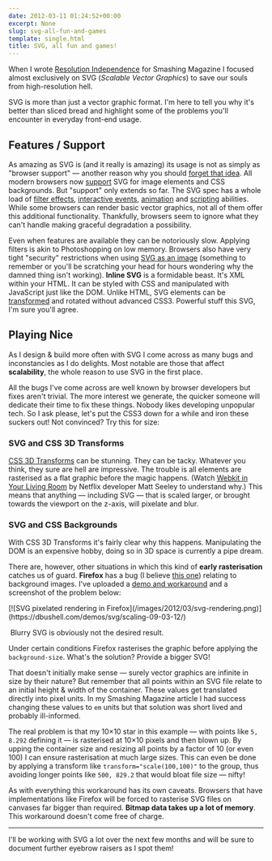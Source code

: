 ```yaml
---
date: 2012-03-11 01:24:52+00:00
excerpt: None
slug: svg-all-fun-and-games
template: single.html
title: SVG, all fun and games!
---
```


When I wrote [Resolution Independence](http://coding.smashingmagazine.com/2012/01/16/resolution-independence-with-svg/) for Smashing Magazine I focused almost exclusively on SVG (_Scalable Vector Graphics_) to save our souls from high-resolution hell.

SVG is more than just a vector graphic format. I'm here to tell you why it's better than sliced bread and highlight some of the problems you'll encounter in everyday front-end usage.


## Features / Support


As amazing as SVG is (and it really is amazing) its usage is not as simply as "browser support" — another reason why you should [forget that idea](https://dbushell.com/2012/03/03/forget-about-browser-support/). All modern browsers now [support](http://caniuse.com/#search=SVG) SVG for image elements and CSS backgrounds. But "support" only extends so far. The SVG spec has a whole load of [filter effects](http://www.w3.org/TR/SVG/filters.html), [interactive events](http://www.w3.org/TR/SVG/interact.html), [animation](http://www.w3.org/TR/SVG/animate.html) and [scripting](http://www.w3.org/TR/SVG/script.html) abilities. While some browsers can render basic vector graphics, not all of them offer this additional functionality. Thankfully, browsers seem to ignore what they can't handle making graceful degradation a possibility.

Even when features are available they can be notoriously slow. Applying filters is akin to Photoshopping on low memory. Browsers also have very tight "security" restrictions when using [SVG as an image](https://developer.mozilla.org/en/SVG/SVG_as_an_Image) (something to remember or you'll be scratching your head for hours wondering why the damned thing isn't working). **Inline SVG** is a formidable beast. It's XML within your HTML. It can be styled with CSS and manipulated with JavaScript just like the DOM. Unlike HTML, SVG elements can be [transformed](http://www.w3.org/TR/SVG/coords.html#TransformAttribute) and rotated without advanced CSS3. Powerful stuff this SVG, I'm sure you'll agree.


## Playing Nice


As I design & build more often with SVG I come across as many bugs and inconstancies as I do delights. Most notable are those that affect **scalability**, the whole reason to use SVG in the first place.

All the bugs I've come across are well known by browser developers but fixes aren't trivial. The more interest we generate, the quicker someone will dedicate their time to fix these things. Nobody likes developing unpopular tech. So I ask please, let's put the CSS3 down for a while and iron these suckers out! Not convinced? Try this for size:


### SVG and CSS 3D Transforms


[CSS 3D Transforms](http://24ways.org/2010/intro-to-css-3d-transforms) can be stunning. They can be tacky. Whatever you think, they sure are hell are impressive. The trouble is all elements are rasterised as a flat graphic before the magic happens. (Watch [Webkit in Your Living Room](http://www.youtube.com/watch?v=xuMWhto62Eo) by Netflix developer Matt Seeley to understand why.) This means that anything — including SVG — that is scaled larger, or brought towards the viewport on the z-axis, will pixelate and blur.


### SVG and CSS Backgrounds


With CSS 3D Transforms it's fairly clear why this happens. Manipulating the DOM is an expensive hobby, doing so in 3D space is currently a pipe dream.

There are, however, other situations in which this kind of **early rasterisation** catches us of guard. **Firefox** has a bug (I believe [this one](https://bugzilla.mozilla.org/show_bug.cgi?id=600207)) relating to background images. I've uploaded a [demo and workaround](https://dbushell.com/demos/svg/scaling-09-03-12/) and a screenshot of the problem below:

<p class="b-post__image">[![SVG pixelated rendering in Firefox](/images/2012/03/svg-rendering.png)](https://dbushell.com/demos/svg/scaling-09-03-12/)</p>

 Blurry SVG is obviously not the desired result.

Under certain conditions Firefox rasterises the graphic before applying the `background-size`. What's the solution? Provide a bigger SVG!

That doesn't initially make sense — surely vector graphics are infinite in size by their nature? But remember that all points within an SVG file relate to an initial height & width of the container. These values get translated directly into pixel units. In my Smashing Magazine article I had success changing these values to `em` units but that solution was short lived and probably ill-informed.

The real problem is that my 10×10 star in this example — with points like `5, 8.292` defining it — is rasterised at 10×10 pixels and then blown up. By upping the container size and resizing all points by a factor of 10 (or even 100) I can ensure rasterisation at much large sizes. This can even be done by applying a transform like `transform="scale(100,100)"` to the group, thus avoiding longer points like `500, 829.2` that would bloat file size — nifty!

As with everything this workaround has its own caveats. Browsers that have implementations like Firefox will be forced to rasterise SVG files on canvases far bigger than required. **Bitmap data takes up a lot of memory**. This workaround doesn't come free of charge.


* * *


I'll be working with SVG a lot over the next few months and will be sure to document further eyebrow raisers as I spot them!
